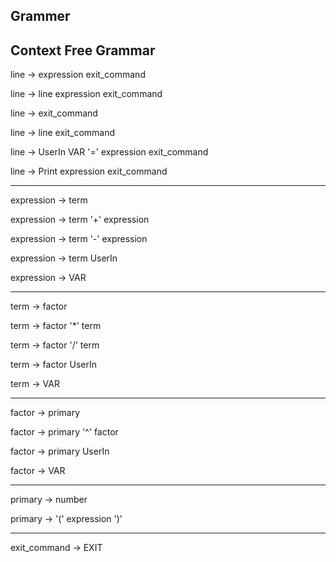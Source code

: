 ## Grammer

## Context Free Grammar

line            → expression exit_command

line            → line expression exit_command

line            → exit_command

line            → line exit_command

line            → UserIn VAR '=' expression exit_command

line            → Print expression exit_command

***

expression      → term

expression      → term '+' expression

expression      → term '-' expression

expression      → term UserIn

expression      → VAR

***

term            → factor

term            → factor '*' term

term            → factor '/' term

term            → factor UserIn

term            → VAR

***

factor          → primary

factor          → primary '^' factor

factor          → primary UserIn

factor          → VAR

***

primary         → number

primary         → '(' expression ')'

***

exit_command    → EXIT